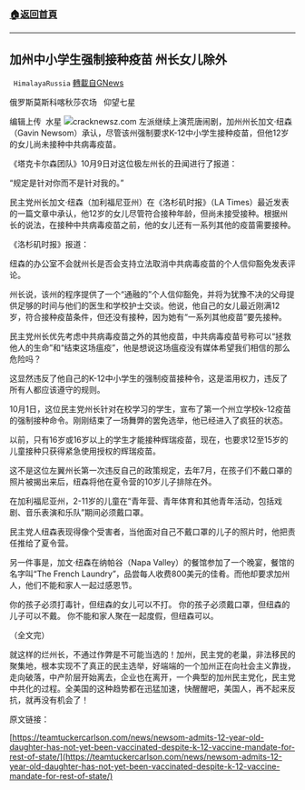 ###  [:house:返回首頁](https://github.com/ourhimalayas/txt)
---


## 加州中小学生强制接种疫苗 州长女儿除外
` HimalayaRussia` [轉載自GNews](https://gnews.org/zh-hans/1586060/)

俄罗斯莫斯科喀秋莎农场   仰望七星

编辑上传  水星
![](https://assets.gnews.org/wp-content/uploads/2021/10/N-4.jpg)cracknewsz.com
左派继续上演荒唐闹剧，加州州长加文·纽森（Gavin Newsom）承认，尽管该州强制要求K-12中小学生接种疫苗，但他12岁的女儿尚未接种中共病毒疫苗。

《塔克卡尔森团队》10月9日对这位极左州长的丑闻进行了报道：

“规定是针对你而不是针对我的。”

民主党州长加文·纽森（加利福尼亚州）在《洛杉矶时报》（LA Times）最近发表的一篇文章中承认，他12岁的女儿尽管符合接种年龄，但尚未接受接种。根据州长的说法，在接种中共病毒疫苗之前，他的女儿还有一系列其他的疫苗需要接种。

《洛杉矶时报》报道：

纽森的办公室不会就州长是否会支持立法取消中共病毒疫苗的个人信仰豁免发表评论。

州长说，该州的程序提供了一个“通融的”个人信仰豁免，并将为犹豫不决的父母提供足够的时间与他们的医生和学校护士交谈。他说，他自己的女儿最近刚满12岁，符合接种疫苗条件，但还没有接种，因为她有“一系列其他疫苗”要先接种。

民主党州长优先考虑中共病毒疫苗之外的其他疫苗，中共病毒疫苗号称可以“拯救他人的生命”和“结束这场瘟疫”，他是想说这场瘟疫没有媒体希望我们相信的那么危险吗？

这显然违反了他自己的K-12中小学生的强制疫苗接种令，这是滥用权力，违反了所有人都应该遵守的规则。

10月1日，这位民主党州长针对在校学习的学生，宣布了第一个州立学校k-12疫苗的强制接种命令。刚刚结束了一场舞弊的罢免选举，他已经进入了疯狂的状态。

以前，只有16岁或16岁以上的学生才能接种辉瑞疫苗，现在，也要求12至15岁的儿童接种只获得紧急使用授权的辉瑞疫苗。

这不是这位左翼州长第一次违反自己的政策规定，去年7月，在孩子们不戴口罩的照片被揭出来后，纽森将他在夏令营的10岁儿子排除在外。

在加利福尼亚州，2-11岁的儿童在“青年营、青年体育和其他青年活动，包括戏剧、音乐表演和乐队”期间必须戴口罩。

民主党人纽森表现得像个受害者，当他面对自己不戴口罩的儿子的照片时，他把责任推给了夏令营。

另一件事是，加文·纽森在纳帕谷（Napa Valley）的餐馆参加了一个晚宴，餐馆的名字叫“The French Laundry”，品尝每人收费800美元的佳肴。而他却要求加州人，他们不能和家人一起过感恩节。

你的孩子必须打毒针，但纽森的女儿可以不打。
你的孩子必须戴口罩，但纽森的儿子可以不戴。
你不能和家人聚在一起度假，但纽森可以。

（全文完）

就这样的烂州长，不通过作弊是不可能当选的！加州，民主党的老巢，非法移民的聚集地，根本实现不了真正的民主选举，好端端的一个加州正在向社会主义靠拢，走向破落，中产阶层开始离去，企业也在离开，一个典型的加州民主党化，民主党中共化的过程。全美国的这种趋势都在迅猛加速，快醒醒吧，美国人，再不起来反抗，就再没有机会了！

原文链接：

[https://teamtuckercarlson.com/news/newsom-admits-12-year-old-daughter-has-not-yet-been-vaccinated-despite-k-12-vaccine-mandate-for-rest-of-state/](https://teamtuckercarlson.com/news/newsom-admits-12-year-old-daughter-has-not-yet-been-vaccinated-despite-k-12-vaccine-mandate-for-rest-of-state/)
